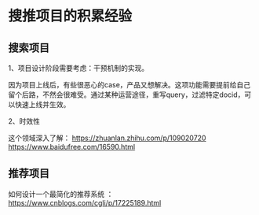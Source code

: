 # 搜推项目的积累经验

## 搜索项目

1、项目设计阶段需要考虑：干预机制的实现。

因为项目上线后，有些很恶心的case，产品又想解决。这项功能需要提前给自己留个后路，不然会很难受。通过某种运营途径，重写query，过滤特定docid，可以快速上线并生效。

2、时效性

这个领域深入了解：
https://zhuanlan.zhihu.com/p/109020720
https://www.baidufree.com/16590.html



## 推荐项目

如何设计一个最简化的推荐系统 ： https://www.cnblogs.com/cgli/p/17225189.html



